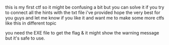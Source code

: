 this is my first ctf so it might be confusing a bit but you can solve it if you try to connect all the hints with the txt file i've provided
hope the very best for you guys and let me know if you like it and want me to make some more ctfs like this in different topic


you need the EXE file to get the flag & it might show the warning message but it's safe to use.
